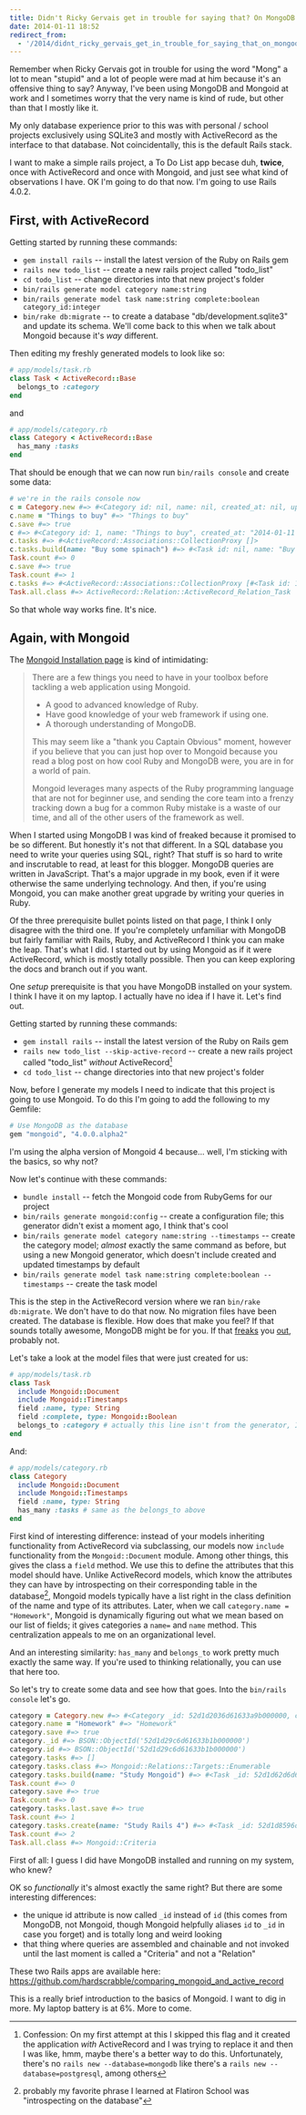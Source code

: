 ```yaml
---
title: Didn't Ricky Gervais get in trouble for saying that? On MongoDB
date: 2014-01-11 18:52
redirect_from:
  - '/2014/didnt_ricky_gervais_get_in_trouble_for_saying_that_on_mongodb'
---
```


Remember when Ricky Gervais got in trouble for using the word "Mong" a lot to mean "stupid" and a lot of people were mad at him because it's an offensive thing to say? Anyway, I've been using MongoDB and Mongoid at work and I sometimes worry that the very name is kind of rude, but other than that I mostly like it.

My only database experience prior to this was with personal / school projects exclusively using SQLite3 and mostly with ActiveRecord as the interface to that database. Not coincidentally, this is the default Rails stack.

I want to make a simple rails project, a To Do List app becase duh, **twice**, once with ActiveRecord and once with Mongoid, and just see what kind of observations I have. OK I'm going to do that now. I'm going to use Rails 4.0.2.

## First, with ActiveRecord

Getting started by running these commands:

* `gem install rails` -- install the latest version of the Ruby on Rails gem
* `rails new todo_list` -- create a new rails project called "todo_list"
* `cd todo_list` -- change directories into that new project's folder
* `bin/rails generate model category name:string`
* `bin/rails generate model task name:string complete:boolean category_id:integer`
* `bin/rake db:migrate` -- to create a database "db/development.sqlite3" and update its schema. We'll come back to this when we talk about Mongoid because it's *way* different.

Then editing my freshly generated models to look like so:

```ruby
# app/models/task.rb
class Task < ActiveRecord::Base
  belongs_to :category
end
```

and

```ruby
# app/models/category.rb
class Category < ActiveRecord::Base
  has_many :tasks
end
```

That should be enough that we can now run `bin/rails console` and create some data:

```ruby
# we're in the rails console now
c = Category.new #=> #<Category id: nil, name: nil, created_at: nil, updated_at: nil>
c.name = "Things to buy" #=> "Things to buy"
c.save #=> true
c #=> #<Category id: 1, name: "Things to buy", created_at: "2014-01-11 22:10:47", updated_at: "2014-01-11 22:10:47">
c.tasks #=> #<ActiveRecord::Associations::CollectionProxy []>
c.tasks.build(name: "Buy some spinach") #=> #<Task id: nil, name: "Buy some spinach", complete: nil, category_id: 1, created_at: nil, updated_at: nil>
Task.count #=> 0
c.save #=> true
Task.count #=> 1
c.tasks #=> #<ActiveRecord::Associations::CollectionProxy [#<Task id: 1, name: "Buy some spinach", complete: nil, category_id: 1, created_at: "2014-01-11 22:22:24", updated_at: "2014-01-11 22:22:24">]>
Task.all.class #=> ActiveRecord::Relation::ActiveRecord_Relation_Task
```

So that whole way works fine. It's nice.

## Again, with Mongoid

The [Mongoid Installation page][] is kind of intimidating:

[Mongoid Installation page]: http://mongoid.org/en/mongoid/docs/installation.html#prerequisites

> There are a few things you need to have in your toolbox before tackling a web application using Mongoid.
>
> * A good to advanced knowledge of Ruby.
> * Have good knowledge of your web framework if using one.
> * A thorough understanding of MongoDB.
>
>This may seem like a "thank you Captain Obvious" moment, however if you believe that you can just hop over to Mongoid because you read a blog post on how cool Ruby and MongoDB were, you are in for a world of pain.
>
>Mongoid leverages many aspects of the Ruby programming language that are not for beginner use, and sending the core team into a frenzy tracking down a bug for a common Ruby mistake is a waste of our time, and all of the other users of the framework as well.

When I started using MongoDB I was kind of freaked because it promised to be so different. But honestly it's not that different. In a SQL database you need to write your queries using SQL, right? That stuff is so hard to write and inscrutable to read, at least for this blogger. MongoDB queries are written in JavaScript. That's a major upgrade in my book, even if it were otherwise the same underlying technology. And then, if you're using Mongoid, you can make another great upgrade by writing your queries in Ruby.

Of the three prerequisite bullet points listed on that page, I think I only disagree with the third one. If you're completely unfamiliar with MongoDB but fairly familiar with Rails, Ruby, and ActiveRecord I think you can make the leap. That's what I did. I started out by using Mongoid as if it were ActiveRecord, which is mostly totally possible. Then you can keep exploring the docs and branch out if you want.

One *setup* prerequisite is that you have MongoDB installed on your system. I think I have it on my laptop. I actually have no idea if I have it. Let's find out.

Getting started by running these commands:

* `gem install rails` -- install the latest version of the Ruby on Rails gem
* `rails new todo_list --skip-active-record` -- create a new rails project called "todo_list" *without* ActiveRecord[^confession]
* `cd todo_list` -- change directories into that new project's folder

[^confession]: Confession: On my first attempt at this I skipped this flag and it created the application *with* ActiveRecord and I was trying to replace it and then I was like, hmm, maybe there's a better way to do this. Unfortunately, there's no `rails new --database=mongodb` like there's a `rails new --database=postgresql`, among others

Now, before I generate my models I need to indicate that this project is going to use Mongoid. To do this I'm going to add the following to my Gemfile:

```ruby
# Use MongoDB as the database
gem "mongoid", "4.0.0.alpha2"
```

I'm using the alpha version of Mongoid 4 because... well, I'm sticking with the basics, so why not?

Now let's continue with these commands:

* `bundle install` -- fetch the Mongoid code from RubyGems for our project
* `bin/rails generate mongoid:config` -- create a configuration file; this generator didn't exist a moment ago, I think that's cool
* `bin/rails generate model category name:string --timestamps` -- create the category model; *almost* exactly the same command as before, but using a new Mongoid generator, which doesn't include created and updated timestamps by default
* `bin/rails generate model task name:string complete:boolean --timestamps` -- create the task model

This is the step in the ActiveRecord version where we ran `bin/rake db:migrate`. We don't have to do that now. No migration files have been created. The database is flexible. How does that make you feel? If that sounds totally awesome, MongoDB might be for you. If that [freaks][] you [out][], probably not.

[freaks]: https://twitter.com/jcoglan/status/419164746663731202
[out]: https://twitter.com/jcoglan/status/419165559452749825

Let's take a look at the model files that were just created for us:

```ruby
# app/models/task.rb
class Task
  include Mongoid::Document
  include Mongoid::Timestamps
  field :name, type: String
  field :complete, type: Mongoid::Boolean
  belongs_to :category # actually this line isn't from the generator, I just added it
end
```

And:

```ruby
# app/models/category.rb
class Category
  include Mongoid::Document
  include Mongoid::Timestamps
  field :name, type: String
  has_many :tasks # same as the belongs_to above
end
```

First kind of interesting difference: instead of your models inheriting functionality from ActiveRecord via subclassing, our models now `include` functionality from the `Mongoid::Document` module. Among other things, this gives the class a `field` method. We use this to define the attributes that this model should have. Unlike ActiveRecord models, which know the attributes they can have by introspecting on their corresponding table in the database[^introspective], Mongoid models typically have a list right in the class definition of the name and type of its attributes. Later, when we call `category.name = "Homework"`, Mongoid is dynamically figuring out what we mean based on our list of fields; it gives categories a `name=` and `name` method. This centralization appeals to me on an organizational level.

[^introspective]: probably my favorite phrase I learned at Flatiron School was "introspecting on the database"

And an interesting similarity: `has_many` and `belongs_to` work pretty much exactly the same way. If you're used to thinking relationally, you can use that here too.

So let's try to create some data and see how that goes. Into the `bin/rails console` let's go.

```ruby
category = Category.new #=> #<Category _id: 52d1d2036d61633a9b000000, created_at: nil, updated_at: nil, name: nil>
category.name = "Homework" #=> "Homework"
category.save #=> true
category._id #=> BSON::ObjectId('52d1d29c6d61633b1b000000')
category.id #=> BSON::ObjectId('52d1d29c6d61633b1b000000')
category.tasks #=> []
category.tasks.class #=> Mongoid::Relations::Targets::Enumerable
category.tasks.build(name: "Study Mongoid") #=> #<Task _id: 52d1d62d6d61633c05000000, created_at: nil, updated_at: nil, name: "Study Mongoid", complete: nil, category_id: BSON::ObjectId('52d1d29c6d61633b1b000000')>
Task.count #=> 0
category.save #=> true
Task.count #=> 0
category.tasks.last.save #=> true
Task.count #=> 1
category.tasks.create(name: "Study Rails 4") #=> #<Task _id: 52d1d8596d61633cba040000, created_at: 2014-01-11 23:48:41 UTC, updated_at: 2014-01-11 23:48:41 UTC, name: "Study Rails 4", complete: nil, category_id: BSON::ObjectId('52d1d7696d61633cba010000')>
Task.count #=> 2
Task.all.class #=> Mongoid::Criteria
```

First of all: I guess I did have MongoDB installed and running on my system, who knew?

OK so *functionally* it's almost exactly the same right? But there are some interesting differences:

* the unique id attribute is now called `_id` instead of `id` (this comes from MongoDB, not Mongoid, though Mongoid helpfully aliases `id` to `_id` in case you forget) and is totally long and weird looking
* that thing where queries are assembled and chainable and not invoked until the last moment is called a "Criteria" and not a "Relation"

These two Rails apps are available here: <https://github.com/hardscrabble/comparing_mongoid_and_active_record>

This is a really brief introduction to the basics of Mongoid. I want to dig in more. My laptop battery is at 6%. More to come.
